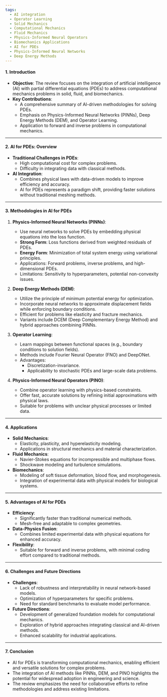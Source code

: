 ```yaml
---
tags:
  - AI integration
  - Operator Learning
  - Solid Mechanics
  - Computational Mechanics
  - Fluid Mechanics
  - Physics-Informed Neural Operators
  - Biomechanics Applications
  - AI for PDEs
  - Physics-Informed Neural Networks
  - Deep Energy Methods
---
```

#### **1. Introduction**

- **Objective**: The review focuses on the integration of artificial intelligence (AI) with partial differential equations (PDEs) to address computational mechanics problems in solid, fluid, and biomechanics.
- **Key Contributions**:
    - A comprehensive summary of AI-driven methodologies for solving PDEs.
    - Emphasis on Physics-Informed Neural Networks (PINNs), Deep Energy Methods (DEM), and Operator Learning.
    - Application to forward and inverse problems in computational mechanics.

---

#### **2. AI for PDEs: Overview**

- **Traditional Challenges in PDEs**:
    - High computational cost for complex problems.
    - Difficulty in integrating data with classical methods.
- **AI Integration**:
    - Combines physical laws with data-driven models to improve efficiency and accuracy.
    - AI for PDEs represents a paradigm shift, providing faster solutions without traditional meshing methods.

---

#### **3. Methodologies in AI for PDEs**

1. **Physics-Informed Neural Networks (PINNs)**:
    
    - Use neural networks to solve PDEs by embedding physical equations into the loss function.
    - **Strong Form**: Loss functions derived from weighted residuals of PDEs.
    - **Energy Form**: Minimization of total system energy using variational principles.
    - Applications: Forward problems, inverse problems, and high-dimensional PDEs.
    - Limitations: Sensitivity to hyperparameters, potential non-convexity issues.
2. **Deep Energy Methods (DEM)**:
    
    - Utilize the principle of minimum potential energy for optimization.
    - Incorporate neural networks to approximate displacement fields while enforcing boundary conditions.
    - Efficient for problems like elasticity and fracture mechanics.
    - Variants include DCEM (Deep Complementary Energy Method) and hybrid approaches combining PINNs.
3. **Operator Learning**:
    
    - Learn mappings between functional spaces (e.g., boundary conditions to solution fields).
    - Methods include Fourier Neural Operator (FNO) and DeepONet.
    - Advantages:
        - Discretization-invariance.
        - Applicability to stochastic PDEs and large-scale data problems.
4. **Physics-Informed Neural Operators (PINO)**:
    
    - Combine operator learning with physics-based constraints.
    - Offer fast, accurate solutions by refining initial approximations with physical laws.
    - Suitable for problems with unclear physical processes or limited data.

---

#### **4. Applications**

- **Solid Mechanics**:
    - Elasticity, plasticity, and hyperelasticity modeling.
    - Applications in structural mechanics and material characterization.
- **Fluid Mechanics**:
    - Navier-Stokes equations for incompressible and multiphase flows.
    - Shockwave modeling and turbulence simulations.
- **Biomechanics**:
    - Modeling of soft tissue deformation, blood flow, and morphogenesis.
    - Integration of experimental data with physical models for biological systems.

---

#### **5. Advantages of AI for PDEs**

- **Efficiency**:
    - Significantly faster than traditional numerical methods.
    - Mesh-free and adaptable to complex geometries.
- **Data-Physics Fusion**:
    - Combines limited experimental data with physical equations for enhanced accuracy.
- **Flexibility**:
    - Suitable for forward and inverse problems, with minimal coding effort compared to traditional methods.

---

#### **6. Challenges and Future Directions**

- **Challenges**:
    - Lack of robustness and interpretability in neural network-based models.
    - Optimization of hyperparameters for specific problems.
    - Need for standard benchmarks to evaluate model performance.
- **Future Directions**:
    - Development of generalized foundation models for computational mechanics.
    - Exploration of hybrid approaches integrating classical and AI-driven methods.
    - Enhanced scalability for industrial applications.

---

#### **7. Conclusion**

- AI for PDEs is transforming computational mechanics, enabling efficient and versatile solutions for complex problems.
- The integration of AI methods like PINNs, DEM, and PINO highlights the potential for widespread adoption in engineering and science.
- The review emphasizes the need for collaborative efforts to refine methodologies and address existing limitations.